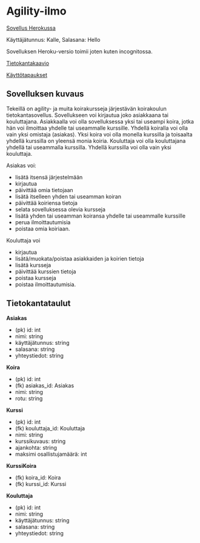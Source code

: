 # Agility-ilmo

[Sovellus Herokussa](https://infinite-taiga-05928.herokuapp.com)

Käyttäjätunnus: Kalle, Salasana: Hello

Sovelluksen Heroku-versio toimii joten kuten incognitossa.

[Tietokantakaavio](https://github.com/pekkalaine/agility-ilmo/blob/master/documentation/Tietokantakaavio.png)

[Käyttötapaukset](https://github.com/pekkalaine/agility-ilmo/blob/master//documentation/kayttotapaukset.md)

## Sovelluksen kuvaus

Tekeillä on agility- ja muita koirakursseja järjestävän koirakoulun tietokantasovellus. Sovellukseen voi kirjautua joko asiakkaana tai kouluttajana. Asiakkaalla voi olla sovelluksessa yksi tai useampi koira, jotka hän voi ilmoittaa yhdelle tai useammalle kurssille. Yhdellä koiralla voi olla vain yksi omistaja (asiakas). Yksi koira voi olla monella kurssilla ja toisaalta yhdellä kurssilla on yleensä monia koiria. Kouluttaja voi olla kouluttajana yhdellä tai useammalla kurssilla. Yhdellä kurssilla voi olla vain yksi kouluttaja.

Asiakas voi:
* lisätä itsensä järjestelmään
* kirjautua
* päivittää omia tietojaan
* lisätä itselleen yhden tai useamman koiran
* päivittää koiriensa tietoja
* selata sovelluksessa olevia kursseja
* lisätä yhden tai useamman koiransa yhdelle tai useammalle kurssille
* perua ilmoittautumisia
* poistaa omia koiriaan.

Kouluttaja voi
* kirjautua
* lisätä/muokata/poistaa asiakkaiden ja koirien tietoja
* lisätä kursseja
* päivittää kurssien tietoja
* poistaa kursseja
* poistaa ilmoittautumisia.

## Tietokantataulut

**Asiakas**
* (pk) id: int
* nimi: string
* käyttäjätunnus: string
* salasana: string
* yhteystiedot: string

**Koira**
* (pk) id: int
* (fk) asiakas_id: Asiakas
* nimi: string
* rotu: string

**Kurssi**
* (pk) id: int
* (fk) kouluttaja_id: Kouluttaja
* nimi: string
* kurssikuvaus: string
* ajankohta: string
* maksimi osallistujamäärä: int

**KurssiKoira**
* (fk) koira_id: Koira
* (fk) kurssi_id: Kurssi

**Kouluttaja**
* (pk) id: int
* nimi: string
* käyttäjätunnus: string
* salasana: string
* yhteystiedot: string